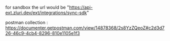 for sandbox the url would be  "https://api-ext.zluri.dev/ext/integrations/sync-sdk"

postman collection : https://documenter.getpostman.com/view/14878368/2s8YzZQeoZ#c2d3d726-46c9-4cb4-8296-810e1105e1f3

